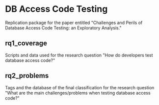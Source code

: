 # DB Access Code Testing

Replication package for the paper entitled "Challenges and Perils of Database Access Code Testing: an Exploratory Analysis."

## rq1_coverage

Scripts and data used for the research question "How do developers test database access code?"

## rq2_problems

Tags and the database of the final classification for the research question "What are the main challenges/problems when testing database access code?"
